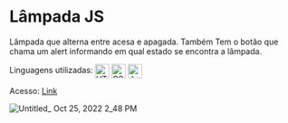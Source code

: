 # Lâmpada JS

Lâmpada que alterna entre acesa e apagada. Também Tem o botão que chama um alert informando em qual estado se encontra a lâmpada.

Linguagens utilizadas: 
<img align="center" alt="HTML" height="25" src="https://img.shields.io/badge/HTML5-E34F26?style=for-the-badge&logo=html5&logoColor=white">
<img align="center" alt="CSS" height="25" src="https://img.shields.io/badge/CSS3-1572B6?style=for-the-badge&logo=css3&logoColor=white">
<img align="center" alt="Js" height="25" src="https://img.shields.io/badge/JavaScript-F7DF1E?style=for-the-badge&logo=javascript&logoColor=black">
<br/>

Acesso: <a href="https://matheeusgomes.github.io/lampada-js/">Link</a>

![Untitled_ Oct 25, 2022 2_48 PM](https://user-images.githubusercontent.com/10269675/197846343-329f266f-2d20-40f7-93e0-e4866538409a.gif)
